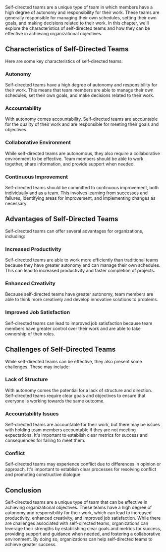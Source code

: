 

Self-directed teams are a unique type of team in which members have a high degree of autonomy and responsibility for their work. These teams are generally responsible for managing their own schedules, setting their own goals, and making decisions related to their work. In this chapter, we'll explore the characteristics of self-directed teams and how they can be effective in achieving organizational objectives.

## Characteristics of Self-Directed Teams

Here are some key characteristics of self-directed teams:

### Autonomy

Self-directed teams have a high degree of autonomy and responsibility for their work. This means that team members are able to manage their own schedules, set their own goals, and make decisions related to their work.

### Accountability

With autonomy comes accountability. Self-directed teams are accountable for the quality of their work and are responsible for meeting their goals and objectives.

### Collaborative Environment

While self-directed teams are autonomous, they also require a collaborative environment to be effective. Team members should be able to work together, share information, and provide support when needed.

### Continuous Improvement

Self-directed teams should be committed to continuous improvement, both individually and as a team. This involves learning from successes and failures, identifying areas for improvement, and implementing changes as necessary.

## Advantages of Self-Directed Teams

Self-directed teams can offer several advantages for organizations, including:

### Increased Productivity

Self-directed teams are able to work more efficiently than traditional teams because they have greater autonomy and can manage their own schedules. This can lead to increased productivity and faster completion of projects.

### Enhanced Creativity

Because self-directed teams have greater autonomy, team members are able to think more creatively and develop innovative solutions to problems.

### Improved Job Satisfaction

Self-directed teams can lead to improved job satisfaction because team members have greater control over their work and are able to take ownership of their roles.

## Challenges of Self-Directed Teams

While self-directed teams can be effective, they also present some challenges. These may include:

### Lack of Structure

With autonomy comes the potential for a lack of structure and direction. Self-directed teams require clear goals and objectives to ensure that everyone is working towards the same outcome.

### Accountability Issues

Self-directed teams are accountable for their work, but there may be issues with holding team members accountable if they are not meeting expectations. It's important to establish clear metrics for success and consequences for failing to meet them.

### Conflict

Self-directed teams may experience conflict due to differences in opinion or approach. It's important to establish clear processes for resolving conflict and promoting constructive dialogue.

## Conclusion

Self-directed teams are a unique type of team that can be effective in achieving organizational objectives. These teams have a high degree of autonomy and responsibility for their work, which can lead to increased productivity, enhanced creativity, and improved job satisfaction. While there are challenges associated with self-directed teams, organizations can leverage their strengths by establishing clear goals and metrics for success, providing support and guidance when needed, and fostering a collaborative environment. By doing so, organizations can help self-directed teams to achieve greater success.
